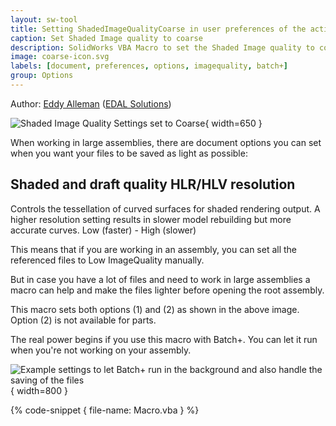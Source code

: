 ```yaml
---
layout: sw-tool
title: Setting ShadedImageQualityCoarse in user preferences of the active document using SOLIDWORKS API
caption: Set Shaded Image quality to coarse
description: SolidWorks VBA Macro to set the Shaded Image quality to coarse in Part and Assembly files. Also the checkmark "Apply to all referenced part documents" is set to ON if the active document is an assembly.
image: coarse-icon.svg
labels: [document, preferences, options, imagequality, batch+]
group: Options
---
```

Author: [Eddy Alleman](https://www.linkedin.com/in/eddyalleman/) ([EDAL Solutions](www.edalsolutions.be))

![Shaded Image Quality Settings set to Coarse](Image-Quality-Coarse.png){ width=650 }

When working in large assemblies, there are document options you can set when you want your files to be saved as light as possible:

## Shaded and draft quality HLR/HLV resolution 
Controls the tessellation of curved surfaces for shaded rendering output. A higher resolution setting results in slower model rebuilding but more accurate curves.
Low (faster) - High (slower)  

This means that if you are working in an assembly, you can set all the referenced files to Low ImageQuality manually.

But in case you have a lot of files and need to work in large assemblies a macro can help and make the files lighter before opening the root assembly.

This macro sets both options (1) and (2) as shown in the above image. Option (2) is not available for parts.

The real power begins if you use this macro with Batch+. You can let it run when you're not working on your assembly.

![Example settings to let Batch+ run in the background and also handle the saving of the files](batch-plus-settings.png){ width=800 }

{% code-snippet { file-name: Macro.vba } %}